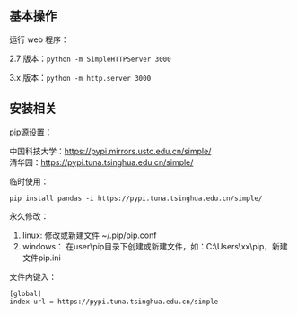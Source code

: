## 基本操作

运行 web 程序：

2.7 版本：`python -m SimpleHTTPServer 3000`

3.x 版本：`python -m http.server 3000`



## 安装相关

pip源设置：

中国科技大学：https://pypi.mirrors.ustc.edu.cn/simple/   
清华园：https://pypi.tuna.tsinghua.edu.cn/simple/


临时使用：  

`pip install pandas -i https://pypi.tuna.tsinghua.edu.cn/simple/`

永久修改：  

1. linux: 修改或新建文件 ~/.pip/pip.conf  
2. windows： 在user\pip目录下创建或新建文件，如：C:\Users\xx\pip，新建文件pip.ini

文件内键入：

```
[global]
index-url = https://pypi.tuna.tsinghua.edu.cn/simple
```



